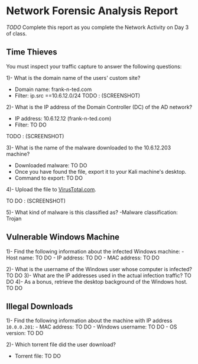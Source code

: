 # Network Forensic Analysis Report

_TODO_ Complete this report as you complete the Network Activity on Day 3 of class.

## Time Thieves 
You must inspect your traffic capture to answer the following questions:

1)- What is the domain name of the users' custom site?
   - Domain name: frank-n-ted.com
   - Filter: ip.src ==10.6.12.0/24
TODO : (SCREENSHOT)

2)- What is the IP address of the Domain Controller (DC) of the AD network?
   - IP address: 10.6.12.12 (frank-n-ted.com)
   - Filter: TO DO
   
TODO : (SCREENSHOT)

3)- What is the name of the malware downloaded to the 10.6.12.203 machine?
   - Downloaded malware: TO DO
   - Once you have found the file, export it to your Kali machine's desktop.
   - Command to export: TO DO
       
4)- Upload the file to [VirusTotal.com](https://www.virustotal.com/gui/). 

TO DO : (SCREENSHOT)

5)- What kind of malware is this classified as?
   -Malware classification: Trojan



## Vulnerable Windows Machine

1)- Find the following information about the infected Windows machine:
    - Host name: TO DO
    - IP address: TO DO
    - MAC address: TO DO
    
2)- What is the username of the Windows user whose computer is infected? TO DO
3)- What are the IP addresses used in the actual infection traffic?      TO DO
4)- As a bonus, retrieve the desktop background of the Windows host.     TO DO


## Illegal Downloads

1)- Find the following information about the machine with IP address `10.0.0.201`:
    - MAC address: TO DO
    - Windows username: TO DO
    - OS version: TO DO

2)- Which torrent file did the user download?
   - Torrent file: TO DO
